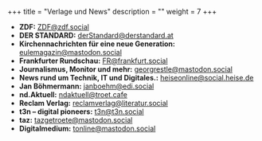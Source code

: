 +++
title = "Verlage und News"
description = ""
weight = 7
+++


- **ZDF:** ZDF@zdf.social
- **DER STANDARD:** derStandard@derstandard.at
- **Kirchennachrichten für eine neue Generation:** eulemagazin@mastodon.social
- **Frankfurter Rundschau:** FR@frankfurt.social
- **Journalismus, Monitor und mehr:** georgrestle@mastodon.social
- **News rund um Technik, IT und Digitales.:** heiseonline@social.heise.de
- **Jan Böhmermann:** janboehm@edi.social
- **nd.Aktuell:** ndaktuell@troet.cafe
- **Reclam Verlag:** reclamverlag@literatur.social
- **t3n – digital pioneers:** t3n@t3n.social
- **taz:** tazgetroete@mastodon.social
- **Digitalmedium:** tonline@mastodon.social